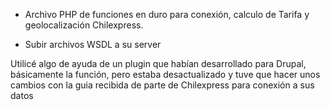 - Archivo PHP de funciones en duro para conexión, calculo de Tarifa y geolocalización Chilexpress.

- Subir archivos WSDL a su server

Utilicé algo de ayuda de un plugin que habían desarrollado para Drupal, básicamente la función, pero estaba desactualizado y tuve que hacer unos cambios con la guia recibida de parte de Chilexpress para conexión a sus datos
